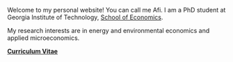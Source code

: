 Welcome to my personal website! You can call me Afi. I am a PhD student at Georgia Institute of Technology, [School of Economics](https://econ.gatech.edu).

My research interests are in energy and environmental economics and applied microeconomics.

__[Curriculum Vitae](/pdf/cv_Afi.pdf")__ 
